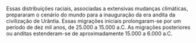 ﻿Essas distribuições raciais, associadas a extensivas mudanças climáticas, prepararam o cenário do mundo para a inauguração da era andita da civilização de Urântia. Essas migrações iniciais prolongaram-se por um período de dez mil anos, de 25.000 a 15.000 a.C. As migrações posteriores ou anditas estenderam-se de aproximadamente 15.000 a 6.000 a.C.
